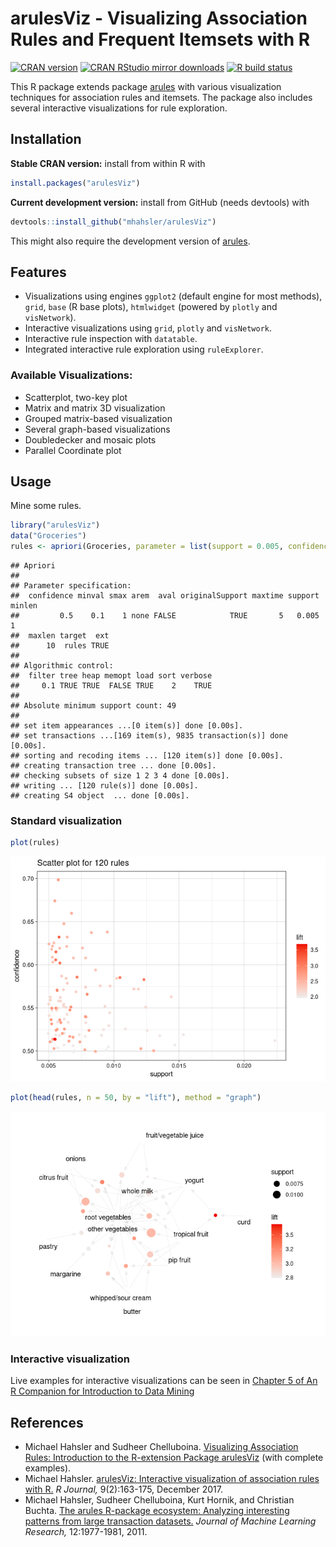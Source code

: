 arulesViz - Visualizing Association Rules and Frequent Itemsets with R
================

[![CRAN
version](https://www.r-pkg.org/badges/version/arulesViz)](https://cran.r-project.org/package=arulesViz)
[![CRAN RStudio mirror
downloads](https://cranlogs.r-pkg.org/badges/arulesViz)](https://cran.r-project.org/package=arulesViz)
[![R build
status](https://github.com/mhahsler/arulesViz/workflows/R-CMD-check/badge.svg)](https://github.com/mhahsler/arulesViz/actions)

This R package extends package
[arules](https://github.com/mhahsler/arules) with various visualization
techniques for association rules and itemsets. The package also includes
several interactive visualizations for rule exploration.

## Installation

**Stable CRAN version:** install from within R with

``` r
install.packages("arulesViz")
```

**Current development version:** install from GitHub (needs devtools)
with

``` r
devtools::install_github("mhahsler/arulesViz")
```

This might also require the development version of
[arules](https://github.com/mhahsler/arules).

## Features

-   Visualizations using engines `ggplot2` (default engine for most
    methods), `grid`, `base` (R base plots), `htmlwidget` (powered by
    `plotly` and `visNetwork`).
-   Interactive visualizations using `grid`, `plotly` and `visNetwork`.
-   Interactive rule inspection with `datatable`.
-   Integrated interactive rule exploration using `ruleExplorer`.

### Available Visualizations:

-   Scatterplot, two-key plot
-   Matrix and matrix 3D visualization
-   Grouped matrix-based visualization
-   Several graph-based visualizations
-   Doubledecker and mosaic plots
-   Parallel Coordinate plot

## Usage

Mine some rules.

``` r
library("arulesViz")
data("Groceries")
rules <- apriori(Groceries, parameter = list(support = 0.005, confidence = 0.5))
```

    ## Apriori
    ## 
    ## Parameter specification:
    ##  confidence minval smax arem  aval originalSupport maxtime support minlen
    ##         0.5    0.1    1 none FALSE            TRUE       5   0.005      1
    ##  maxlen target  ext
    ##      10  rules TRUE
    ## 
    ## Algorithmic control:
    ##  filter tree heap memopt load sort verbose
    ##     0.1 TRUE TRUE  FALSE TRUE    2    TRUE
    ## 
    ## Absolute minimum support count: 49 
    ## 
    ## set item appearances ...[0 item(s)] done [0.00s].
    ## set transactions ...[169 item(s), 9835 transaction(s)] done [0.00s].
    ## sorting and recoding items ... [120 item(s)] done [0.00s].
    ## creating transaction tree ... done [0.00s].
    ## checking subsets of size 1 2 3 4 done [0.00s].
    ## writing ... [120 rule(s)] done [0.00s].
    ## creating S4 object  ... done [0.00s].

### Standard visualization

``` r
plot(rules)
```

![](README_files/figure-gfm/unnamed-chunk-5-1.png)<!-- -->

``` r
plot(head(rules, n = 50, by = "lift"), method = "graph")
```

![](README_files/figure-gfm/unnamed-chunk-6-1.png)<!-- -->

### Interactive visualization

Live examples for interactive visualizations can be seen in [Chapter 5
of An R Companion for Introduction to Data
Mining](https://mhahsler.github.io/Introduction_to_Data_Mining_R_Examples/book/association-analysis-basic-concepts-and-algorithms.html#interactive-visualizations)

## References

-   Michael Hahsler and Sudheer Chelluboina. [Visualizing Association
    Rules: Introduction to the R-extension Package
    arulesViz](https://cran.r-project.org/package=arulesViz/vignettes/arulesViz.pdf)
    (with complete examples).
-   Michael Hahsler. [arulesViz: Interactive visualization of
    association rules
    with R.](https://journal.r-project.org/archive/2017/RJ-2017-047/RJ-2017-047.pdf)
    *R Journal,* 9(2):163-175, December 2017.
-   Michael Hahsler, Sudheer Chelluboina, Kurt Hornik, and Christian
    Buchta. [The arules R-package ecosystem: Analyzing interesting
    patterns from large transaction
    datasets.](https://jmlr.csail.mit.edu/papers/v12/hahsler11a.html)
    *Journal of Machine Learning Research,* 12:1977-1981, 2011.
